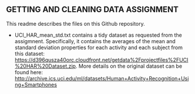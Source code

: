 ## GETTING AND CLEANING DATA ASSIGNMENT

This readme describes the files on this Github repository.

* UCI_HAR_mean_std.txt contains a tidy dataset as requested from the assigmnent. Specifically, it contains the averages of the mean and standard deviation properties for each activity and each subject from this dataset: https://d396qusza40orc.cloudfront.net/getdata%2Fprojectfiles%2FUCI%20HAR%20Dataset.zip. More details on the original dataset can be found here: http://archive.ics.uci.edu/ml/datasets/Human+Activity+Recognition+Using+Smartphones 